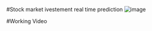#Stock market ivestement real time prediction
![image](https://github.com/user-attachments/assets/a4c95899-85ee-493e-8f3b-f6145d2bb772)

#Working Video


